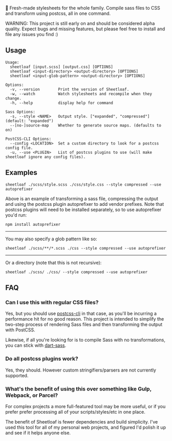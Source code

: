 🍖 Fresh-made stylesheets for the whole family. Compile sass files to CSS and transform using postcss, all in one command.

WARNING: This project is still early on and should be considered alpha quality. Expect bugs and missing features, but please feel free to install and file any issues you find :)

## Usage

```
Usage:
  sheetloaf [input.scss] [output.css] [OPTIONS]
  sheetloaf <input-directory> <output-directory> [OPTIONS]
  sheetloaf <input-glob-pattern> <output-directory> [OPTIONS] 

Options:
  -v, --version        Print the version of Sheetloaf.
  -w, --watch          Watch stylesheets and recompile when they change.
  -h, --help           display help for command

Sass Options:
  -s, --style <NAME>   Output style. ["expanded", "compressed"] (default: "expanded")
  --[no-]source-map    Whether to generate source maps. (defaults to on)

PostCSS-CLI Options:
  --config <LOCATION>  Set a custom directory to look for a postcss config file.
  -u, --use <PLUGIN>   List of postcss plugins to use (will make sheetloaf ignore any config files).
```

## Examples

```
sheetloaf ./scss/style.scss ./css/style.css --style compressed --use autoprefixer
```

Above is an example of transforming a sass file, compressing the output and using the 
postcss plugin autoprefixer to add vendor prefixes. Note that postcss plugins will need
to be installed separately, so to use autoprefixer you'd run:

```
npm install autoprefixer
```

---

You may also specify a glob pattern like so:

```
sheetloaf ./scss/**/*.scss ./css --style compressed --use autoprefixer
```

---

Or a directory (note that this is not recursive):

```
sheetloaf ./scss/ ./css/ --style compressed --use autoprefixer
```

## FAQ

### Can I use this with regular CSS files?

Yes, but you should use [postcss-cli](https://github.com/postcss/postcss-cli) in that case, as you'll be incurring a performance hit for no good reason. This project is intended to simplify the two-step process of rendering Sass files and then transforming the output with PostCSS.

Likewise, if all you're looking for is to compile Sass with no transformations, you can stick with [dart-sass](https://github.com/sass/dart-sass).

### Do all postcss plugins work?

Yes, they should. However custom stringifiers/parsers are not currently supported.

### What's the benefit of using this over something like Gulp, Webpack, or Parcel?

For complex projects a more full-featured tool may be more useful, or if you prefer prefer processing all of your scripts/styles/etc in one place. 

The benefit of Sheetloaf is fewer dependencies and build simplicity. I've used this tool for all of my personal web projects, and figured I'd polish it up and see if it helps anyone else.